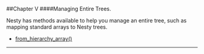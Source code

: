 ##Chapter V
####Managing Entire Trees.

Nesty has methods available to help you manage an entire tree, such as mapping standard arrays to Nesty trees.

* [from_hierarchy_array()](#from_hierarchy_array "/manuals/nesty/managing_trees/from_hierarchy_array")

----------
